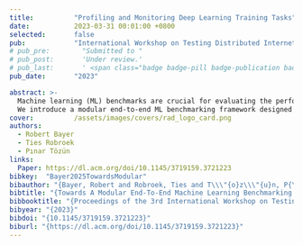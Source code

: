 ```yaml
---
title:          "Profiling and Monitoring Deep Learning Training Tasks"
date:           2023-03-31 00:01:00 +0800
selected:       false
pub:            "International Workshop on Testing Distributed Internet of Things Systems (TDIS)"
# pub_pre:        "Submitted to "
# pub_post:       'Under review.'
# pub_last:       ' <span class="badge badge-pill badge-publication badge-success">Best Presentation</span>'
pub_date:       "2023"

abstract: >-
  Machine learning (ML) benchmarks are crucial for evaluating the performance, efficiency, and scalability of ML systems, especially as the adoption of complex ML pipelines, such as retrieval-augmented generation (RAG), continues to grow. These pipelines introduce intricate execution graphs that require more advanced benchmarking approaches. Additionally, collocating workloads can improve resource efficiency but may introduce contention challenges that must be carefully managed. Detailed insights into resource utilization are necessary for effective collocation and optimized edge deployments. However, existing benchmarking frameworks often fail to capture these critical aspects.
  We introduce a modular end-to-end ML benchmarking framework designed to address these gaps. Our framework emphasizes modularity and reusability by enabling reusable pipeline stages, facilitating flexible benchmarking across diverse ML workflows. It supports complex workloads and measures their end-to-end performance. The workloads can be collocated, with the framework providing insights into resource utilization and contention between the concurrent workloads.
cover:          /assets/images/covers/rad_logo_card.png
authors:
  - Robert Bayer
  - Ties Robroek
  - Pınar Tözün
links:
  Paper: https://dl.acm.org/doi/10.1145/3719159.3721223
bibkey:  "Bayer2025TowardsModular"
bibauthor: "{Bayer, Robert and Robroek, Ties and T\\\"{o}z\\\"{u}n, P{\\i}nar}"
bibtitle: "{Towards A Modular End-To-End Machine Learning Benchmarking Framework}"
bibbooktitle: "{Proceedings of the 3rd International Workshop on Testing Distributed Internet of Things Systems (TDIS)}"
bibyear: "{2023}"
bibdoi: "{10.1145/3719159.3721223}"
biburl: "{https://dl.acm.org/doi/10.1145/3719159.3721223}"
---
```


